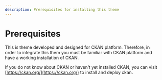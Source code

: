 ```yaml
---
description: Prerequisites for installing this theme
---
```


# Prerequisites

This is theme developed and designed for CKAN platform. Therefore, in order to integrate this them you must be familiar with CKAN platform and have a working installation of CKAN.

If you do not know about CKAN or haven't yet installed CKAN, you can visit [https://ckan.org/](https://ckan.org/) to install and deploy ckan. 



